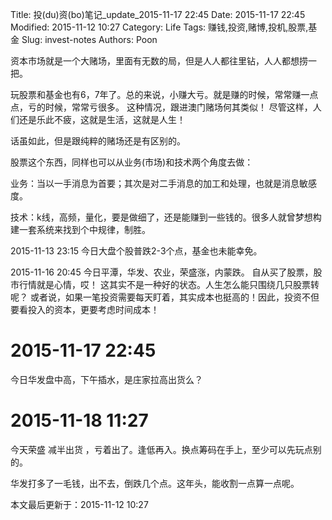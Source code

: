 Title: 投(du)资(bo)笔记_update_2015-11-17 22:45
Date: 2015-11-17 22:45
Modified: 2015-11-12 10:27
Category: Life
Tags: 赚钱,投资,赌博,投机,股票,基金
Slug: invest-notes
Authors: Poon

<!-- ^ -->

资本市场就是一个大赌场，里面有无数的局，但是人人都往里钻，人人都想捞一把。

玩股票和基金也有6，7年了。总的来说，小赚大亏。就是赚的时候，常常赚一点点，亏的时候，常常亏很多。 这种情况，跟进澳门赌场何其类似！ 尽管这样，人们还是乐此不疲，这就是生活，这就是人生！

<!-- $ -->

话虽如此，但是跟纯粹的赌场还是有区别的。

股票这个东西，同样也可以从业务(市场)和技术两个角度去做：

业务：当以一手消息为首要；其次是对二手消息的加工和处理，也就是消息敏感度。

技术：k线，高频，量化，要是做细了，还是能赚到一些钱的。很多人就曾梦想构建一套系统来找到个中规律，制胜。


2015-11-13 23:15 今日大盘个股普跌2-3个点，基金也未能幸免。

2015-11-16 20:45 今日平潭，华发、农业，荣盛涨，内蒙跌。 自从买了股票，股市行情就是心情，哎！ 这其实不是一种好的状态。人生怎么能只围绕几只股票转呢？ 或者说，如果一笔投资需要每天盯着，其实成本也挺高的！因此，投资不但要看投入的资本，更要考虑时间成本！

# 2015-11-17 22:45 
今日华发盘中高，下午插水，是庄家拉高出货么？

# 2015-11-18 11:27

今天荣盛 减半出货 ，亏着出了。逢低再入。换点筹码在手上，至少可以先玩点别的。

华发打多了一毛钱，出不去，倒跌几个点。这年头，能收割一点算一点呢。







本文最后更新于：2015-11-12 10:27 

